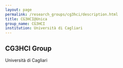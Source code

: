```yaml
---
layout: page
permalink: /research_groups/cg3hci/description.html
title: CG3HCI@Unica
group_name: CG3HCI
institution: Università di Cagliari
---
```


## CG3HCI Group
Università di Cagliari
